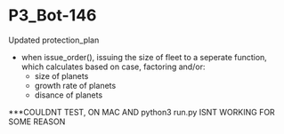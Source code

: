 # P3_Bot-146

Updated protection_plan
* when issue_order(), issuing the size of fleet to a seperate function, which calculates based on case, factoring and/or:
    * size of planets
    * growth rate of planets
    * disance of planets


***COULDNT TEST, ON MAC AND python3 run.py ISNT WORKING FOR SOME REASON